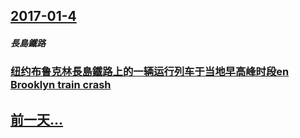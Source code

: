 ## [2017-01-4](/zh/news/2017/01/4/index.md)

##### 長島鐵路
### [纽约布鲁克林長島鐵路上的一辆运行列车于当地早高峰时段en Brooklyn train crash ](/zh/news/2017/01/4/纽约布鲁克林長島鐵路上的一辆运行列车于当地早高峰时段en-Brooklyn-train-crash.md)
## [前一天...](/zh/news/2017/01/1/index.md)

